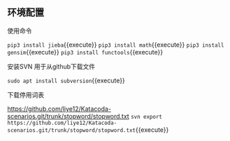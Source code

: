 ## 环境配置

使用命令

`pip3 install jieba`{{execute}}
`pip3 install math`{{execute}}
`pip3 install gensim`{{execute}}
`pip3 install functools`{{execute}}

安装SVN 用于从github下载文件

`sudo apt install subversion`{{execute}}

下载停用词表

https://github.com/liye12/Katacoda-scenarios.git/trunk/stopword/stopword.txt
`svn export https://github.com/liye12/Katacoda-scenarios.git/trunk/stopword/stopword.txt`{{execute}}
